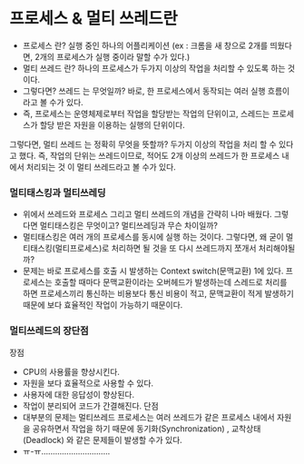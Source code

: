 # 프로세스 & 멀티 쓰레드란
- 프로세스 란? 실행 중인 하나의 어플리케이션 (ex : 크롬을 새 창으로 2개를 띄웠다면, 2개의 프로세스가 실행 중이라 말할 수가 있다.)
- 멀티 쓰레드 란? 하나의 프로세스가 두가지 이상의 작업을 처리할 수 있도록 하는 것이다.
- 그렇다면? 쓰레드 는 무엇일까? 바로, 한 프로세스에서 동작되는 여러 실행 흐름이라고 볼 수가 있다.
- 즉, 프로세스는 운영체제로부터 작업을 할당받는 작업의 단위이고, 스레드는 프로세스가 할당 받은 자원을 이용하는 실행의 단위이다.

그렇다면, 멀티 쓰레드 는 정확히 무엇을 뜻할까? 두가지 이상의 작업을 처리 할 수 있다고 했다. 즉, 작업의 단위는 쓰레드이므로, 적어도 2개 이상의 쓰레드가 한 프로세스 내에서 처리되는 것 이 멀티 쓰레드라고 볼 수가 있다.


### 멀티태스킹과 멀티쓰레딩
- 위에서 쓰레드와 프로세스 그리고 멀티 쓰레드의 개념을 간략히 나마 배웠다. 그렇다면 멀티태스킹은 무엇이고? 멀티쓰레딩과 무슨 차이일까?
- 멀티태스킹은 여러 개의 프로세스를 동시에 실행 하는 것이다. 그렇다면, 왜 굳이 멀티태스킹(멀티프로세스)로 처리하면 될 것을 또 다시 쓰레드까지 쪼개서 처리해야될까?
- 문제는 바로 프로세스를 호출 시 발생하는 Context switch(문맥교환) 1에 있다. 프로세스는 호출할 때마다 문맥교환이라는 오버헤드가 발생하는데 스레드로 처리를 하면 프로세스끼리 통신하는 비용보다 통신 비용이 적고, 문맥교환이 적게 발생하기 때문에 보다 효율적인 작업이 가능하기 때문이다.

### 멀티쓰레드의 장단점
장점
- CPU의 사용률을 향상시킨다.
- 자원을 보다 효율적으로 사용할 수 있다.
- 사용자에 대한 응답성이 향상된다.
- 작업이 분리되어 코드가 간결해진다.
단점
- 대부분의 문제는 멀티쓰레드 프로세스는 여러 쓰레드가 같은 프로세스 내에서 자원을 공유하면서 작업을 하기 때문에 동기화(Synchronization) , 교착상태(Deadlock) 와 같은 문제들이 발생할 수가 있다.
- ㅠ-ㅠ..............................

